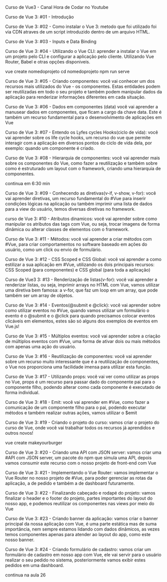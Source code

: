 Curso de Vue3 - Canal Hora de Codar no Youtube 

Curso de Vue 3: #01 - Introdução

Curso de Vue 3: #02 - Como instalar o Vue 3:
metodo que foi utilizado foi via CDN atraves de um script introduzido dentro de um arquivo HTML.

Curso de Vue 3: #03 - Inputs e Data Binding

Curso de Vue 3: #04 - Utilizando o Vue CLI:
aprender a instalar o Vue em um projeto pelo CLI e configurar a aplicação pelo cliente. Utilizando Vue Router, Babel e otras opções disponiveis.

vue create nomedoprojeto
cd nomedoprojeto
npm run serve

Curso de Vue 3: #05 - Criando componentes:
você vai conhecer um dos recursos mais utilizados do Vue - os componentes. Estas entidades podem ser reutilizadas em todo o seu projeto e também podem manipular dados da aplicação para renderizar informações diferentes em cada situação.

Curso de Vue 3: #06 - Dados em componentes (data)
você vai aprender a manusear dados em componentes, que ficam a cargo da chave data. Este é também um recurso fundamental para o desenvolvimento de aplicações em Vue

Curso de Vue 3: #07 - Entendo os Lyfes cycles Hooks(ciclo de vida):
você vai aprender sobre os life cycle hooks, um recurso do vue que permite interagir com a aplicação em diversos pontos do ciclo de vida dela, por exemplo: quando um componente é criado.

Curso de Vue 3: #08 - Hierarquia de componentes:
você vai aprender mais sobre os componentes do Vue, como fazer a reutilização e também sobre como é estruturado um layout com o framework, criando uma hierarquia de componentes.

continua em 6:30 min

Curso de Vue 3: #09 - Conhecendo as diretivas(v-if, v-show, v-for):
você vai aprender diretivas, um recurso fundamental do #Vue para inserir condições lógicas na aplicação ou também imprimir uma lista de dados para a view do usuário, temos diversas diretivas no framework.

curso de Vue 3: #10 - Atributos dinamicos:
você vai aprender sobre como manipular os atributos das tags com Vue, ou seja, trocar imagens de forma dinâmica ou alterar classes de elementos com o framework.

Curso de Vue 3: #11 - Métodos:
você vai aprender a criar métodos com #Vue, para criar comportamentos no software baseado em ações do usuário, como um click ou envio de formulário.

Curso de Vue 3: #12 - CSS Scoped e CSS Global:
você vai aprender a como estilizar a sua aplicação em #Vue, utilizando os dois principais recursos: CSS Scoped (para componentes) e CSS global (para toda a aplicação)

Curso de Vue3 3: #13 - Renderização de listas(v-for):
você vai aprender a renderizar listas, ou seja, imprimir arrays no HTML com Vue, vamos utilizar uma diretiva bem famosa: a v-for, que faz um loop em um array, que pode também ser um array de objetos.

Curso de Vue 3: #14 - Eventos(@submit e @click):
você vai aprender sobre como utilizar eventos no #Vue, quando vamos utilizar um formulário o evento é o @submit e o @click para quando precisamos colocar eventos clicáveis em elementos, estes são só alguns dos exemplos de eventos em Vue.js!

Curso de Vue 3: #15 - Múltiplos eventos:
você vai aprender sobre a criação de múltiplos eventos com #Vue, uma forma de ativar dois ou mais métodos com apenas uma ação do usuário.

Curso de Vue 3: #16 - Reutilização de componentes:
você vai aprender sobre um recurso muito interessante que é a reutilização de componentes, o  Vue nos proporciona uma facilidade imensa para utilizar esta função.

Curso de Vue 3: #17 - Utilizando props:
você vai ver como utilizar as props no Vue, props é um recurso para passar dado do componente pai para o componente filho, podendo alterar como cada componente é executado de forma individual.

Curso de Vue 3: #18 - Emit:
você vai aprender em #Vue, como fazer a comunicação de um componente filho para o pai, podendo executar métodos e também realizar outras ações, vamos utilizar o $emit

Curso de Vue 3: #19 - Criando o projeto do curso:
vamos criar o projeto do curso de Vue, onde você vai trabalhar todos os recursos já aprendidos e outros novos!

vue create makeyourburger

Curso de Vue 3: #20 - Criando uma API com JSON server:
vamos criar uma #API com JSON server, um pacote do npm que simula uma API, depois vamos consumir este recurso com o nosso projeto de front-end com Vue

Curso de Vue 3: #21 - Implementando o Vue Router:
vamos implementar o Vue Router no nosso projeto de #Vue, para poder gerenciar as rotas da aplicação, a de pedido e também a de dashboard futuramente.

Curso de Vue 3: #22 - Finalizando cabeçado e rodapé do projeto:
vamos finalizar o header e o footer do projeto, partes importantes do layout do nosso app, e podemos reutilizar os componentes nas views por meio do Vue

Curso de Vue 3: #23 - Criando banner da aplicação:
vamos criar o banner principal da nossa aplicação com Vue, é uma parte estática mas de suma importância, nem sempre estamos lidando com dados dinâmicos, as vezes temos componentes apenas para atender ao layout do app, como este nosso banner.

Curso de Vue 3: #24 - Criando formulário de cadastro:
vamos criar um formulário de cadastro em nosso app com Vue, ele vai servir para o usuário realizar o seu pedido no sistema, posteriormente vamos exibir estes pedidos em uma dashboard.

continua na aula 26




